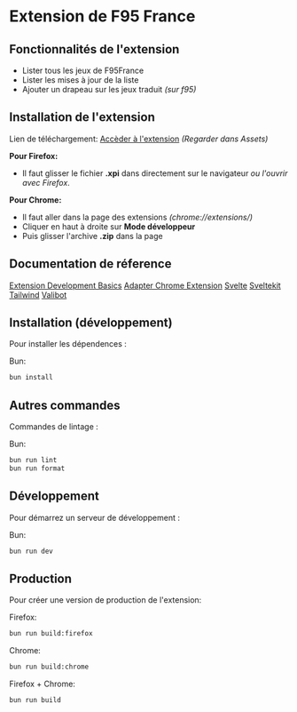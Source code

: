 # Extension de F95 France

## Fonctionnalités de l'extension

- Lister tous les jeux de F95France
- Lister les mises à jour de la liste
- Ajouter un drapeau sur les jeux traduit _(sur f95)_

## Installation de l'extension

Lien de téléchargement: [Accèder à l'extension](https://github.com/Hunteraulo1/f95list-ext/releases) _(Regarder dans Assets)_

**Pour Firefox:**
- Il faut glisser le fichier **.xpi** dans directement sur le navigateur _ou l'ouvrir avec Firefox_.


**Pour Chrome:**
- Il faut aller dans la page des extensions _(chrome://extensions/)_
- Cliquer en haut à droite sur **Mode développeur**
- Puis glisser l'archive **.zip** dans la page

## Documentation de réference

[Extension Development Basics](https://developer.chrome.com/docs/extensions/mv3/getstarted/development-basics/)
[Adapter Chrome Extension](https://github.com/michmich112/sveltekit-adapter-chrome-extension#readme)
[Svelte](https://svelte.dev/docs/)
[Sveltekit](https://kit.svelte.dev/docs/)
[Tailwind](https://tailwindcss.com/docs/)
[Valibot](https://valibot.dev/guides/)

## Installation (développement)

Pour installer les dépendences :

Bun:
```bash
bun install
```

## Autres commandes

Commandes de lintage :

Bun:
```bash
bun run lint
bun run format
```

## Développement

Pour démarrez un serveur de développement :

Bun:
```bash
bun run dev
```

## Production

Pour créer une version de production de l'extension:

Firefox:
```bash
bun run build:firefox
```

Chrome:
```bash
bun run build:chrome
```

Firefox + Chrome:
```bash
bun run build
```
